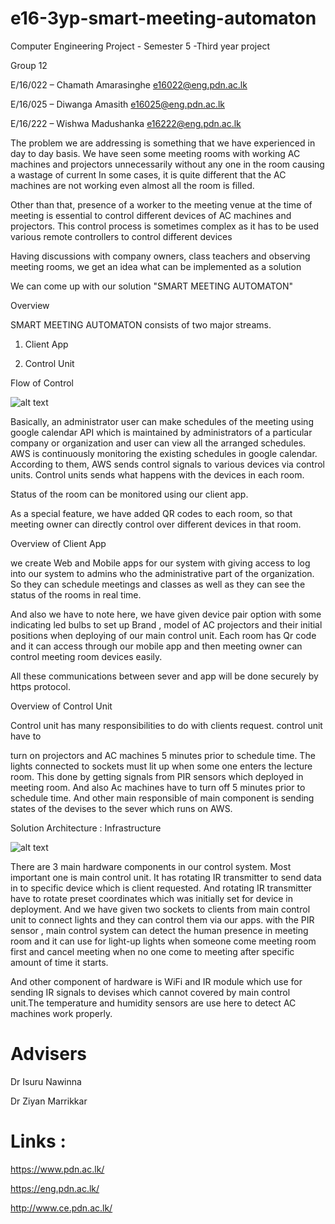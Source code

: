 # e16-3yp-smart-meeting-automaton


Computer Engineering Project - Semester 5 -Third year project

Group 12

E/16/022 – Chamath Amarasinghe e16022@eng.pdn.ac.lk

E/16/025 – Diwanga Amasith    e16025@eng.pdn.ac.lk

E/16/222 – Wishwa Madushanka   e16222@eng.pdn.ac.lk

 

The problem we are addressing is something that we have experienced in day to day basis. We have seen some meeting rooms with working AC machines and projectors unnecessarily without any one in the room causing a wastage of current In some cases, it is quite different that the AC machines are not working even almost all the room is filled.

Other than that, presence of a worker to the meeting venue at the time of meeting is essential to control different devices of AC machines and projectors. This control process is sometimes complex as it has to be used various remote controllers to control different devices

Having discussions with company owners, class teachers and observing meeting rooms, we get an idea what can be implemented as a solution

 

We can come up with our solution "SMART MEETING AUTOMATON"

 

 Overview

 

SMART MEETING AUTOMATON consists of two major streams.

 

1. Client App

2. Control Unit

 

 Flow of Control

![alt text](https://github.com/cepdnaclk/e16-3yp-smart-meeting-automaton/blob/main/images/1.JPG)
 

Basically, an administrator user can make schedules of the meeting using google calendar API which is maintained by administrators of a particular company or organization and user can view all the arranged schedules. AWS is continuously monitoring the existing schedules in google calendar. According to them, AWS sends control signals to various devices via control units. Control units sends what happens with the devices in each room.

Status of the room can be monitored using our client app.

As a special feature, we have added QR codes to each room, so that meeting owner can directly control over different devices in that room.

 

 

 Overview of Client App

 

we create Web and Mobile apps for our system with giving access to log into our system to admins who the administrative part of the organization. So they can schedule meetings and classes as well as they can see the status of the rooms in real time.

And also we have to note here, we have given device pair option with some indicating led bulbs to set up Brand , model of AC projectors and their initial positions when deploying of our main control unit. Each room has Qr code and it can access through our mobile app and then meeting owner can control meeting room devices easily. 

All these communications between sever and app will be done securely by https protocol.

 

 Overview of Control Unit

 

Control unit has many responsibilities to do with clients request. control unit have to

turn on projectors and AC machines 5 minutes prior to schedule time. The lights connected to sockets must lit up when some one enters the lecture room. This done by getting signals from PIR sensors which deployed in meeting room. And also Ac machines have to turn off  5 minutes prior to schedule time. And other main responsible of main component is sending states of the devises to the sever which runs on AWS.

 

 Solution Architecture : Infrastructure


![alt text](https://github.com/cepdnaclk/e16-3yp-smart-meeting-automaton/blob/main/images/2.JPG)

There are 3 main hardware components in our control system. Most important one is main control unit. It has rotating IR transmitter to send data in to specific device which is client requested. And rotating IR transmitter have to rotate preset coordinates which was initially set for device in deployment. And we have given two sockets to clients from main control unit to connect lights  and they can control them via our apps. with the PIR sensor , main control system can detect the human presence in meeting room and it can use for light-up lights when someone come meeting room first and cancel meeting when no one come to meeting after specific amount of time it starts.

And other component of hardware is WiFi and IR module which use for sending IR signals to devises which cannot covered by main control unit.The temperature and humidity sensors are use here to detect AC machines work properly.

 # Advisers
 
Dr Isuru Nawinna

Dr Ziyan Marrikkar

# Links :
https://www.pdn.ac.lk/

https://eng.pdn.ac.lk/

http://www.ce.pdn.ac.lk/



  

